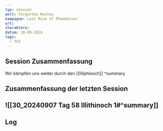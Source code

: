 ```yaml
---
typ: session
welt: Forgotten Realms
kampagne: Lost Mine of Phandelver
ort: 
charaktere: 
datum: 10-09-2024
tags:
  - TVZ
---
```

## Session Zusammenfassung

Wir kämpfen uns weiter durch den [[Illiphinoch]]
^summary

## Zusammenfassung der letzten Session

![[30_20240907 Tag 58 Illithinoch 1#^summary]]
---

## Log

